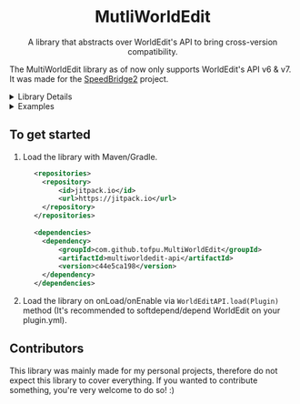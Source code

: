 <div align="center">
  <h1>MutliWorldEdit</h2>
  <p>A library that abstracts over WorldEdit's API to bring cross-version compatibility.</p>
</div>

The MultiWorldEdit library as of now only supports WorldEdit's API v6 & v7. It was made for the [SpeedBridge2](https://github.com/Tofpu/SpeedBridge2) project.

<details>
  <summary>Library Details</summary>

### Wrappers
The library current has the following wrappers:
- __VectorWrapper__
- __ClipboardWrapper__
- __RegionWrapper__
- __EditSessionWrapper__
- __PasteBuilderWrapper__

Each wrapper were created for multi-version cross comatibility in mind - here's the reasons for whose are interested:  
- __VectorWrapper__ - The removal of Vector class on v6 version
- __ClipboardWrapper__ - To wrap Clipboard's vector's method (getOrigin, getMinimumPoint, and getMaximumPoint)  
- __RegionWrapper__ - To wrap Clipboard's vector's method (getMinimumPoint, and getMaximumPoint)  
- __EditSessionWrapper__ - EditSession were not closeable on v6 version, but were required to be closed on v7 version for the changes to be reflected  
- __PasteBuilderWrapper__ - Clipboard#createPaste & PasteBuilder#to methods were not consistant between v6, and v7 versions  

</details>

<details>
  <summary>Examples</summary>

  ### Retrieve a clipboard
```java
  // the schematic file
  final File schematicFile = new File("test.schematic");
  // reading the schematic file with our library - for cross-compatibility purposes
  final Clipboard clipboard = WorldEditAPI.getWorldEdit()
                    .read(schematicFile);
```

### Paste a schematic
```java
        // WorldEdit's world
        final World world = ...;
        // The schematic clipboard we'll be pasting below
        final Clipboard clipboard = ...;

        // the location where the schematic should be pasted at
        final int x, y, z;

        // Using the edit session wrapper for cross-compatibility purposes
        // WARNING: you are required to close the session on v7 for the blocks operation to be completed
        try (final EditSessionWrapper editSessionWrapper = WorldEditAPI.getWorldEdit()
                .create(world, -1)) {
            // retrieving our actual session
            final EditSession editSession = editSessionWrapper.to();

            // creating our operation with the library - for cross-compatibility
            final Operation operation = WorldEditAPI.getWorldEdit()
                    .create(clipboard, editSession, world)
                    .to(x, y, z)
                    .ignoreAirBlocks(true)
                    .build();

            // starting the operation process
            Operations.completeLegacy(operation);
        } catch (IOException e) {
            throw new IllegalStateException(e);
        }
```

### Other
```java
        // our clipboard experiment for the day
        final Clipboard clipboard = ...;
        // wraping our clipboard object with ClipboardWrapper
        final ClipboardWrapper clipboardWrapper = worldEdit.create(clipboard);

        // retrieving the regions's origin with ClipboardWrapper's wrapper
        final VectorWrapper origin = clipboardWrapper.getOrigin();

        // wraping our region object with RegionWrapper
        final RegionWrapper regionWrapper = worldEdit.create(clipboardWrapper.to().getRegion());
        // retrieving the clipboard's maximumpoint with RegionWrapper's wrapper
        final VectorWrapper maximumVector = regionWrapper.getMaximumPoint();
```
</details>

To get started
---
1. Load the library with Maven/Gradle.

```xml
      <repositories>
        <repository>
            <id>jitpack.io</id>
            <url>https://jitpack.io</url>
        </repository>
      </repositories>
    
      <dependencies>
        <dependency>
            <groupId>com.github.tofpu.MultiWorldEdit</groupId>
            <artifactId>multiworldedit-api</artifactId>
            <version>c44e5ca198</version>
        </dependency>
      </dependencies>
```

2. Load the library on onLoad/onEnable via `WorldEditAPI.load(Plugin)` method (It's recommended to softdepend/depend WorldEdit on your plugin.yml).

Contributors
---
This library was mainly made for my personal projects, therefore do not expect this library to cover everything. If you wanted to contribute something, you're very welcome to do so! :)
